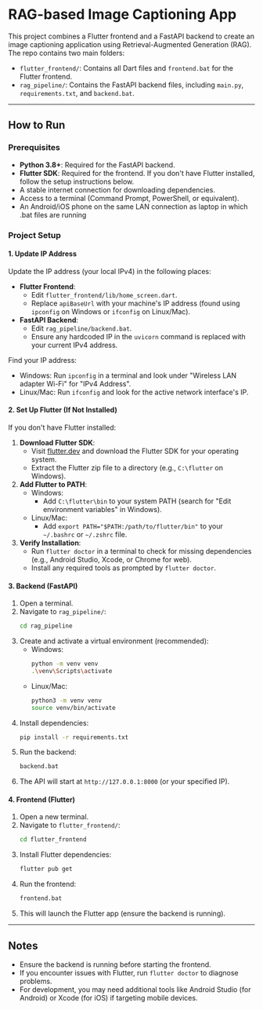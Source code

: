 # RAG-based Image Captioning App

This project combines a Flutter frontend and a FastAPI backend to create an image captioning application using Retrieval-Augmented Generation (RAG). The repo contains two main folders:
- `flutter_frontend/`: Contains all Dart files and `frontend.bat` for the Flutter frontend.
- `rag_pipeline/`: Contains the FastAPI backend files, including `main.py`, `requirements.txt`, and `backend.bat`.

---

## How to Run

### Prerequisites
- **Python 3.8+**: Required for the FastAPI backend.
- **Flutter SDK**: Required for the frontend. If you don't have Flutter installed, follow the setup instructions below.
- A stable internet connection for downloading dependencies.
- Access to a terminal (Command Prompt, PowerShell, or equivalent).
- An Android/iOS phone on the same LAN connection as laptop in which .bat files are running 

### Project Setup

#### 1. Update IP Address
Update the IP address (your local IPv4) in the following places:
- **Flutter Frontend**:
  - Edit `flutter_frontend/lib/home_screen.dart`.
  - Replace `apiBaseUrl` with your machine's IP address (found using `ipconfig` on Windows or `ifconfig` on Linux/Mac).
- **FastAPI Backend**:
  - Edit `rag_pipeline/backend.bat`.
  - Ensure any hardcoded IP in the `uvicorn` command is replaced with your current IPv4 address.

Find your IP address:
- Windows: Run `ipconfig` in a terminal and look under "Wireless LAN adapter Wi-Fi" for "IPv4 Address".
- Linux/Mac: Run `ifconfig` and look for the active network interface's IP.

#### 2. Set Up Flutter (If Not Installed)
If you don't have Flutter installed:
1. **Download Flutter SDK**:
   - Visit [flutter.dev](https://flutter.dev/docs/get-started/install) and download the Flutter SDK for your operating system.
   - Extract the Flutter zip file to a directory (e.g., `C:\flutter` on Windows).
2. **Add Flutter to PATH**:
   - Windows:
     - Add `C:\flutter\bin` to your system PATH (search for "Edit environment variables" in Windows).
   - Linux/Mac:
     - Add `export PATH="$PATH:/path/to/flutter/bin"` to your `~/.bashrc` or `~/.zshrc` file.
3. **Verify Installation**:
   - Run `flutter doctor` in a terminal to check for missing dependencies (e.g., Android Studio, Xcode, or Chrome for web).
   - Install any required tools as prompted by `flutter doctor`.

#### 3. Backend (FastAPI)
1. Open a terminal.
2. Navigate to `rag_pipeline/`:
   ```bash
   cd rag_pipeline
   ```
3. Create and activate a virtual environment (recommended):
   - Windows:
     ```bash
     python -m venv venv
     .\venv\Scripts\activate
     ```
   - Linux/Mac:
     ```bash
     python3 -m venv venv
     source venv/bin/activate
     ```
4. Install dependencies:
   ```bash
   pip install -r requirements.txt
   ```
5. Run the backend:
   ```bash
   backend.bat
   ```
6. The API will start at `http://127.0.0.1:8000` (or your specified IP).

#### 4. Frontend (Flutter)
1. Open a new terminal.
2. Navigate to `flutter_frontend/`:
   ```bash
   cd flutter_frontend
   ```
3. Install Flutter dependencies:
   ```bash
   flutter pub get
   ```
4. Run the frontend:
   ```bash
   frontend.bat
   ```
5. This will launch the Flutter app (ensure the backend is running).

---

## Notes
- Ensure the backend is running before starting the frontend.
- If you encounter issues with Flutter, run `flutter doctor` to diagnose problems.
- For development, you may need additional tools like Android Studio (for Android) or Xcode (for iOS) if targeting mobile devices.
